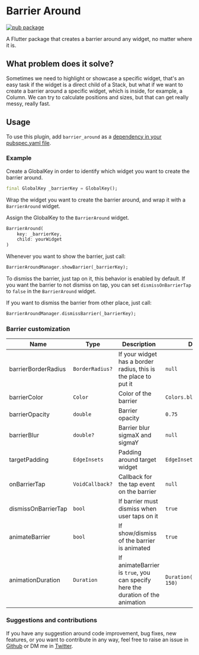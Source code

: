 # Barrier Around

[![pub package](https://img.shields.io/pub/v/barrier_around.svg)](https://pub.dev/packages/barrier_around)

A Flutter package that creates a barrier around any widget, no matter where it is.

## What problem does it solve?

Sometimes we need to highlight or showcase a specific widget, that's an easy task if the widget is a direct child of a Stack, but what if we want to create a barrier around a specific widget, which is inside, for example, a Column. We can try to calculate positions and sizes, but that can get really messy, really fast.

## Usage

To use this plugin, add `barrier_around` as a [dependency in your pubspec.yaml file](https://flutter.dev/docs/development/platform-integration/platform-channels).

### Example

Create a GlobalKey in order to identify which widget you want to create the barrier around.

```dart
final GlobalKey _barrierKey = GlobalKey();
```

Wrap the widget you want to create the barrier around, and wrap it with a `BarrierAround` widget.

Assign the GlobalKey to the `BarrierAround` widget.

```dart
BarrierAround(
    key: _barrierKey,
    child: yourWidget
)
```

Whenever you want to show the barrier, just call:

```dart
BarrierAroundManager.showBarrier(_barrierKey);
```

To dismiss the barrier, just tap on it, this behavior is enabled by default. If you want the barrier to not dismiss on tap, you can set `dismissOnBarrierTap` to `false` in the `BarrierAround` widget.

If you want to dismiss the barrier from other place, just call:

```dart
BarrierAroundManager.dismissBarrier(_barrierKey);
```

### Barrier customization

| Name                | Type            | Description                                                                     | Default                       |
| ------------------- | --------------- | ------------------------------------------------------------------------------- | ----------------------------- |
| barrierBorderRadius | `BorderRadius?` | If your widget has a border radius, this is the place to put it                 | `null`                        |
| barrierColor        | `Color`         | Color of the barrier                                                            | `Colors.black45`              |
| barrierOpacity      | `double`        | Barrier opacity                                                                 | `0.75`                        |
| barrierBlur         | `double?`       | Barrier blur sigmaX and sigmaY                                                  | `null`                        |
| targetPadding       | `EdgeInsets`    | Padding around target widget                                                    | `EdgeInsets.zero`             |
| onBarrierTap        | `VoidCallback?` | Callback for the tap event on the barrier                                       | `null`                        |
| dismissOnBarrierTap | `bool`          | If barrier must dismiss when user taps on it                                    | `true`                        |
| animateBarrier      | `bool`          | If show/dismiss of the barrier is animated                                      | `true`                        |
| animationDuration   | `Duration`      | If animateBarrier is `true`, you can specify here the duration of the animation | `Duration(milliseconds: 150)` |

### Suggestions and contributions

If you have any suggestion around code improvement, bug fixes, new features, or you want to contribute in any way, feel free to raise an issue in [Github](https://github.com/FlutteristDev/barrier_around) or DM me in [Twitter](https://twitter.com/FlutteristDev).
